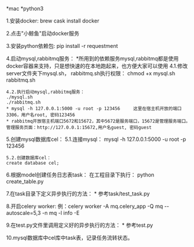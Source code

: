 *mac
*python3

1.安装docker:
brew cask install docker

2.点击"小鲸鱼"启动docker服务

3.安装python依赖包:
pip install -r requestment

4.启动mysql,rabbitmq服务：
    *所用到的依赖服务mysql,rabbitmq都是使用docker容器来支持，只是想快速的在本地跑起来，也方便大家可以使用
    4.1.修改server文件夹下mysql.sh， rabbitmq.sh执行权限：
    chmod +x mysql.sh rabbitmq.sh

    4.2.执行启动mysql,rabbitmq服务：
    ./mysql.sh
    ./rabbitmq.sh
    * mysql -h 127.0.0.1:5000 -u root -p 123456     这里在宿主机开放的端口3306，用户名root, 密码123456
    * rabbitmq开放宿主机端口5672和15672，其中5672是服务端口，15672是管理服务端口。管理服务页面：http://127.0.0.1:15672,用户名guest, 密码guest

5.创建mysql数据库cel：
    5.1.连接mysql：
    mysql -h 127.0.0.1:5000 -u root -p 123456

    5.2.创建数据库cel：
    create database cel;

6.根据model创建任务日志表task：
    在工程目录下执行：
    python create_table.py

7.在task目录下定义异步执行的方法：
    * 参考task/test_task.py

8.开启celery worker:
    例：celery worker -A mq.celery_app -Q mq --autoscale=5,3 -n mq -l info -E

9.在test.py文件里调用定义好的异步执行的方法：
    * 参考test.py

10.mysql数据库中cel库中task表，记录任务流转状态。
